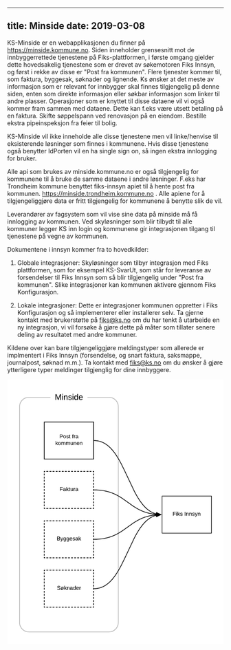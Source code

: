 
---
title: Minside
date: 2019-03-08
---

KS-Minside er en webapplikasjonen du finner på https://minside.kommune.no. Siden inneholder grensesnitt mot de innbyggerrettede tjenestene på Fiks-plattformen, i første omgang gjelder dette hovedsakelig tjenestene som er drevet av søkemotoren Fiks Innsyn, og først i rekke av disse er "Post fra kommunen". Flere tjenester kommer til, som faktura, byggesak, søknader og lignende.
Ks ønsker at det meste av informasjon som er relevant for innbygger skal finnes tilgjengelig på denne siden, enten som direkte informasjon eller søkbar informasjon som linker til andre plasser.
Operasjoner som er knyttet til disse dataene vil vi også kommer fram sammen med dataene. Dette kan f.eks være utsett betaling på en faktura. Skifte søppelspann ved renovasjon på en eiendom. Bestille ekstra pipeinspeksjon fra feier til bolig.

KS-Minside vil ikke inneholde alle disse tjenestene men vil linke/henvise til eksisterende løsninger som finnes i kommunene. Hvis disse tjenestene også benytter IdPorten vil en ha single sign on, så ingen ekstra innlogging for bruker.

Alle api som brukes av minside.kommune.no er også tilgjengelig for kommunene til å bruke de samme dataene i andre løsninger. F.eks har Trondheim kommune benyttet fiks-innsyn apiet til å hente post fra kommunen. 
https://minside.trondheim.kommune.no . Alle apiene for å tilgjengeliggjøre data er fritt tilgjengelig for kommunene å benytte slik de vil.  

Leverandører av fagsystem som vil vise sine data på minside må få innlogging av kommunen. Ved skyløsninger som blir tilbydt til alle kommuner legger KS inn login og kommunene gir integrasjonen tilgang til tjenestene på vegne av kommunen.

Dokumentene i innsyn kommer fra to hovedkilder: 

1. Globale integrasjoner: Skyløsninger som tilbyr integrasjon med Fiks plattformen, som for eksempel KS-SvarUt, som står for leveranse av forsendelser til Fiks Innsyn som så blir tilgjengelig under "Post fra kommunen". Slike integrasjoner kan kommunen aktivere gjennom Fiks Konfigurasjon.

2. Lokale integrasjoner: Dette er integrasjoner kommunen oppretter i Fiks Konfigurasjon og så implementerer eller installerer selv. Ta gjerne kontakt med brukerstøtte på fiks@ks.no om du har tenkt å utarbeide en ny integrasjon, vi vil forsøke å gjøre dette på måter som tillater senere deling av resultatet med andre kommuner.

Kildene over kan bare tilgjengeliggjøre meldingstyper som allerede er implmentert i Fiks Innsyn (forsendelse, og snart faktura, saksmappe, journalpost, søknad m.m.). Ta kontakt med fiks@ks.no om du ønsker å gjøre ytterligere typer meldinger tilgjenglig for dine innbyggere.   

![minside](/images/minside.png "Minside")

